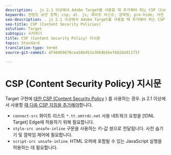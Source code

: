 ```yaml
---
description: . js 2.1 이상에서 Adobe Target를 사용할 때 추가해야 하는 CSP (Content Security Policy) 지시문에 대한 정보입니다.
keywords: 컨텐트 보안 정책; csp; at. js; 화이트 리스트; 깜박임; pre-hide; 사전 숨기기; Prehiding
seo-description: . js 2.1 이상에서 Adobe Target를 사용할 때 추가해야 하는 CSP (Content Security Policy) 지시문에 대한 정보입니다.
seo-title: CSP (Content Security Policies)
solution: Target
subtopic: 시작하기
title: CSP (Content Security Policy) 지시문
topic: Standard
translation-type: tm+mt
source-git-commit: df40d69676cea586451e3b64b56ef602da91173f

---
```



# CSP (Content Security Policy) 지시문

Target 구현에 [대한 CSP (Content Security Policy](https://en.wikipedia.org/wiki/Content_Security_Policy) ) 를 사용하는 경우. js 2.1 이상에서 사용할 [때 다음 CSP 지침을 추가해야](/help/c-implementing-target/c-implementing-target-for-client-side-web/target-atjs-versions.md)합니다.

* `connect-src` 화이트 리스트 `*.tt.omtrdc.net` 사용 네트워크 요청을 [!DNL Target] Edge에 허용하기 위해 필요합니다.
* `style-src unsafe-inline` 구문을 사용하는 키-값 쌍으로 전달됩니다. 사전 숨기기 및 깜박임 제어에 필요합니다.
* `script-src unsafe-inline`.  HTML 오퍼에 포함될 수 있는 JavaScript 실행을 허용하는 데 필요합니다.
